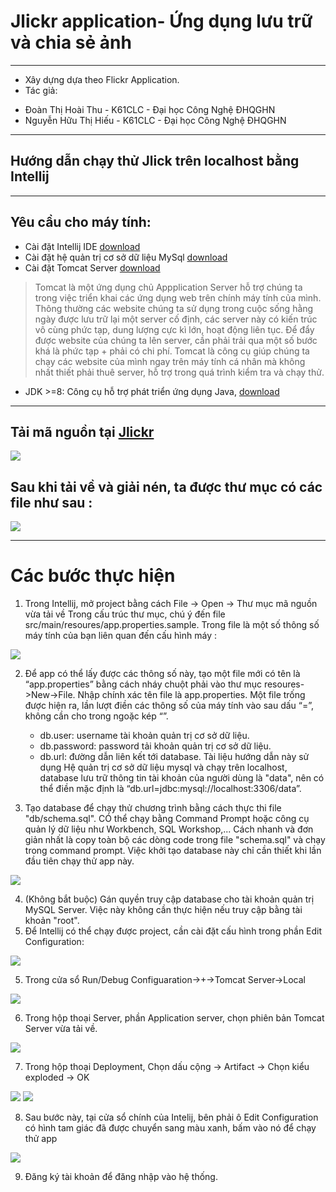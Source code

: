 # Jlickr application- Ứng dụng lưu trữ và chia sẻ ảnh

----
* Xây dựng dựa theo Flickr Application.
* Tác giả:
- Đoàn Thị Hoài Thu - K61CLC - Đại học Công Nghệ ĐHQGHN
- Nguyễn Hữu Thị Hiếu - K61CLC - Đại học Công Nghệ ĐHQGHN
----
## Hướng dẫn chạy thử Jlick trên localhost bằng Intellij

----

## Yêu cầu cho máy tính:
-	Cài đặt Intellij IDE [download](https://www.jetbrains.com/idea/download)
-	Cài đặt hệ quản trị cơ sở dữ liệu MySql  [download](https://dev.mysql.com/downloads/mysql)
-	Cài đặt Tomcat Server [download](https://tomcat.apache.org/download-80.cgi)
> Tomcat là một ứng dụng chủ Appplication Server hỗ trợ chúng ta trong việc triển khai các ứng dụng web trên chính máy tính của mình. Thông thường các website chúng ta sử dụng trong cuộc sống hằng ngày được lưu trữ lại một server cố định, các server này có kiến trúc vô cùng phức tạp, dung lượng cực kì lớn, hoạt động liên tục. Để đẩy được website của chúng ta lên server, cần phải trải qua một số bước khá là phức tạp + phải có chi phí. Tomcat là công cụ giúp chúng ta chạy các website của mình ngay trên máy tính cá nhân mà không nhất thiết phải thuê server, hỗ trợ trong quá trình kiểm tra và chạy thử.
-	JDK >=8: Công cụ hỗ trợ phát triển ứng dụng Java, [download](http://www.oracle.com/technetwork/java/javase/downloads/jdk8-downloads-2133151.html)

----

## Tải mã nguồn tại [Jlickr](https://github.com/JCIA-K61CLC/jlickr)

<img src="https://i.imgur.com/HQ5HCiL.png">

## Sau khi tải về và giải nén, ta được thư mục có các file như sau :

<img src="https://i.imgur.com/CH1emKg.png">

----

# Các bước thực hiện

1) Trong Intellij, mở project bằng cách File -> Open -> Thư mục mã nguồn vừa tải về
Trong cấu trúc thư mục, chú ý đến file src/main/resoures/app.properties.sample. Trong file là một số
thông số máy tính của bạn liên quan đến cấu hình máy :

<img src="https://i.imgur.com/bzUB9gm.png">


2) Để app có thể lấy được các thông số này, tạo một file mới có tên là “app.properties” bằng cách nháy chuột phải vào thư mục resoures->New->File. Nhập chính xác tên file là app.properties. Một file trống được hiện ra, lần lượt điền các thông số của máy tính vào sau dấu “=”, không cần cho trong ngoặc kép “”.

    - db.user: username tài khoản quản trị cơ sở dữ liệu.
    - db.password: password tải khoản quản trị cơ sở dữ liệu.
    - db.url: đường dẫn liên kết tới database. Tài liệu hướng dẫn này sử dụng Hệ quản trị cơ sở dữ liệu mysql và chạy trên localhost, database lưu trữ thông tin tài khoản của người dùng là "data", nên có thể điền mặc định là  “db.url=jdbc:mysql://localhost:3306/data”.

3) Tạo database để chạy thử chương trình  bằng cách thực thi file "db/schema.sql". CÓ thể chạy bằng Command Prompt hoặc công cụ quản lý dữ liệu như Workbench, SQL Workshop,... Cách nhanh và đơn giản nhất là copy toàn bộ các dòng code trong file "schema.sql" và chạy trong command prompt. Việc khởi tạo database này chỉ cần thiết khi lần đầu tiên chạy thử app này.

<img src="https://i.imgur.com/jlov73D.png">

4) (Không bắt buộc) Gán quyền truy cập database cho tài khoản quản trị MySQL Server. Việc này không cần thực hiện nếu truy cập bằng tài khoản "root".
5) Để Intellij có thể chạy được project, cần cài đặt cấu hình trong phần  Edit Configuration:

<img src="https://i.imgur.com/d5h3Y9d.png">

5) Trong cửa sổ Run/Debug Configuaration->+->Tomcat Server->Local

<img src="https://i.imgur.com/wrb2Fr2.png">

6) Trong hộp thoại Server, phần  Application server, chọn phiên bản Tomcat Server vừa tải về.
<img src="https://i.imgur.com/QxWNesa.png">

7) Trong hộp thoại  Deployment, Chọn dấu cộng -> Artifact -> Chọn kiểu exploded -> OK
<img src="https://i.imgur.com/7da7H54.png">

<img src="https://i.imgur.com/NflytgJ.png">

8) Sau bước này, tại cửa sổ chính của Intelij, bên phải ô Edit Configuration có hình tam giác  đã được chuyển sang màu xanh, bấm vào nó để chạy thử app

<img src="https://i.imgur.com/591hLtZ.png">

9) Đăng ký tài khoản để đăng nhập vào hệ thống.






